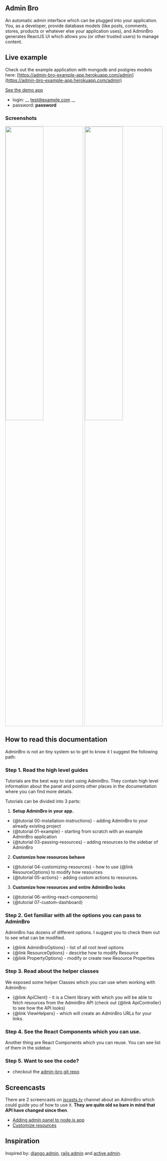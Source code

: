 ## Admin Bro

An automatic admin interface which can be plugged into your application. You, as a developer, provide database models (like posts, comments, stores, products or whatever else your application uses), and AdminBro generates ReactJS UI which allows you (or other trusted users) to manage content.

## Live example

Check out the example application with mongodb and postgres models here: [https://admin-bro-example-app.herokuapp.com/admin](https://admin-bro-example-app.herokuapp.com/admin)


<a href="https://admin-bro-example-app.herokuapp.com/admin" style="margin-right: 80px" class="button is-pulled-left" target="_blank">See the demo app</a>
- login: __ test@example.com __
- password: __password__

### Screenshots

<img src='./images/postcodes.png' style='width: 49%; float: left; margin-right: 1%; border: 1px solid #ccc'>
<img src='./images/dashboard.png' style='width: 49%; border: 1px solid #ccc'>

## How to read this documentation

AdminBro is not an tiny system so to get to know it I suggest the following path:

### Step 1. Read the high level guides

Tutorials are the best way to start using AdminBro. They contain high level information
about the panel and points other places in the documentation where you can find more details.

Tutorials can be divided into 3 parts:

1. **Setup AdminBro in your app.**
  - {@tutorial 00-installation-instructions} - adding AdminBro to your already existing project
  - {@tutorial 01-example} - starting from scratch with an example AdminBro application
  - {@tutorial 03-passing-resources} - adding resources to the sidebar of AdminBro
2. **Customize how resources behave**
  - {@tutorial 04-customizing-resources} - how to use {@link ResourceOptions} to modify how resources
  - {@tutorial 05-actions} - adding custom actions to resources.
3. **Customize how resources and entire AdminBro looks**
  - {@tutorial 06-writing-react-components}
  - {@tutorial 07-custom-dashboard}

### Step 2. Get familiar with all the options you can pass to AdminBro

AdminBro has dozens of different options. I suggest you to check them out
to see what can be modified.

- {@link AdminBroOptions} - list of all root level options
- {@link ResourceOptions} - descirbe how to modify Resource
- {@link PropertyOptions} - modify or create new Resource Properties

### Step 3. Read about the helper classes

We exposed some helper Classes which you can use when working with AdminBro:

* {@link ApiClient} - it is a Client library with which you will be able to fetch resources from the AdminBro API (check out {@link ApiController} to see how the API looks)
* {@link ViewHelpers} - which will create an AdminBro URLs for your links.

### Step 4. See the React Components which you can use.

Another thing are React Components which you can reuse. You can see list of them in the sidebar.

### Step 5. Want to see the code?

- checkout the [admin-bro git repo](https://github.com/SoftwareBrothers/admin-bro)

## Screencasts

There are 2 screencasts on [jscasts.tv](http://jscasts.tv) channel about an AdminBro which could guide you of how to use it. **They are quite old so bare in mind that API have changed since then**.

* [Adding admin panel to node.js app](https://www.youtube.com/watch?v=7Ujn7g1JF1Q&t=4s)
* [Customize resources](https://www.youtube.com/watch?v=1lOKKK_yrlc)


## Inspiration

Inspired by: [django admin](https://docs.djangoproject.com), [rails admin](https://github.com/sferik/rails_admin) and [active admin](https://activeadmin.info/).
